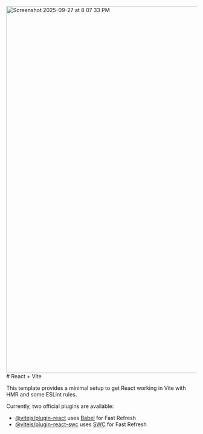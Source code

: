 <img width="1854" height="970" alt="Screenshot 2025-09-27 at 8 07 33 PM" src="https://github.com/user-attachments/assets/a797371a-83b5-44db-8952-3654ded4cd93" /># React + Vite

This template provides a minimal setup to get React working in Vite with HMR and some ESLint rules.

Currently, two official plugins are available:

- [@vitejs/plugin-react](https://github.com/vitejs/vite-plugin-react/blob/main/packages/plugin-react/README.md) uses [Babel](https://babeljs.io/) for Fast Refresh
- [@vitejs/plugin-react-swc](https://github.com/vitejs/vite-plugin-react-swc) uses [SWC](https://swc.rs/) for Fast Refresh


